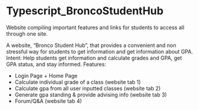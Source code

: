 # Typescript_BroncoStudentHub
Website compiling important features and links for students to access all through one site. 

A website, “Bronco Student Hub”, that provides a convenient and non stressful way for students to get information and get information about GPA. 
Intent: Help students get information and calculate grades and GPA, get GPA status, and stay informed. 
Features: 
- Login Page + Home Page 
- Calculate individual grade of a class (website tab 1) 
- Calculate gpa from all user inputted classes (website tab 2) 
- Generate gpa standing & provide advising info (website tab 3) 
- Forum/Q&A (website tab 4)
